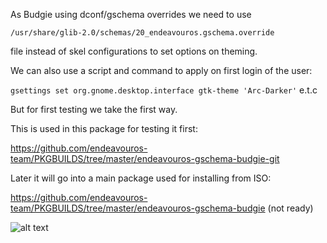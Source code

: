 As Budgie using dconf/gschema overrides we need to use 

`/usr/share/glib-2.0/schemas/20_endeavouros.gschema.override`  

file  instead of skel configurations to set options on theming.

We can also use a script and command to apply on first login of the user:


`gsettings set org.gnome.desktop.interface gtk-theme 'Arc-Darker'`  e.t.c 

But for first testing we take the first way.

This is used in this package for testing it first:

https://github.com/endeavouros-team/PKGBUILDS/tree/master/endeavouros-gschema-budgie-git

Later it will go into a main package used for installing from ISO:

https://github.com/endeavouros-team/PKGBUILDS/tree/master/endeavouros-gschema-budgie (not ready)


![alt text]([https://raw.githubusercontent.com/endeavouros-team/screenshots/master/eos-i3-banner.png](https://raw.githubusercontent.com/endeavouros-team/endeavouros-DE-fixes/main/budgie/budgie.png) "eos-budgie")
